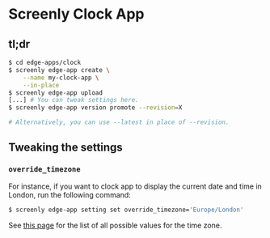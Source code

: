 # Screenly Clock App

## tl;dr

```bash
$ cd edge-apps/clock
$ screenly edge-app create \
    --name my-clock-app \
    --in-place
$ screenly edge-app upload
[...] # You can tweak settings here.
$ screenly edge-app version promote --revision=X

# Alternatively, you can use --latest in place of --revision.
```

## Tweaking the settings

### `override_timezone`

For instance, if you want to clock app to display the current date and time in London,
run the following command:

```bash
$ screenly edge-app setting set override_timezone='Europe/London'
```

See [this page](https://www.ibm.com/docs/en/cloudpakw3700/2.3.0.0?topic=SS6PD2_2.3.0/doc/psapsys_restapi/time_zone_list.htm)
for the list of all possible values for the time zone.
